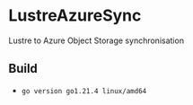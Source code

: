 # LustreAzureSync
Lustre to Azure Object Storage synchronisation

## Build

* `go version go1.21.4 linux/amd64`
